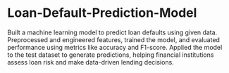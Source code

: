 # Loan-Default-Prediction-Model
Built a machine learning model to predict loan defaults using given data. Preprocessed and engineered features, trained the model, and evaluated performance using metrics like accuracy and F1-score. Applied the model to the test dataset to generate predictions, helping financial institutions assess loan risk and make data-driven lending decisions.
